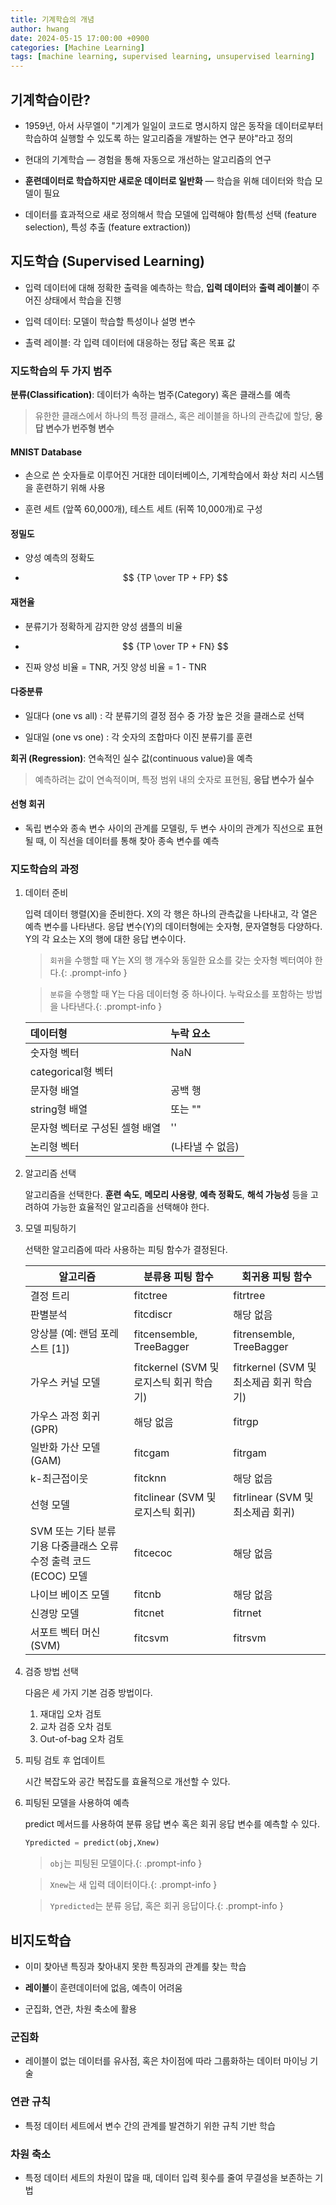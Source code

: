 ```yaml
---
title: 기계학습의 개념
author: hwang
date: 2024-05-15 17:00:00 +0900
categories: [Machine Learning]
tags: [machine learning, supervised learning, unsupervised learning]     # TAG names should always be lowercase
---
```


## 기계학습이란?

-  1959년, 아서 사무엘이 "기계가 일일이 코드로 명시하지 않은 동작을 데이터로부터 학습하여 실행할 수 있도록 하는 알고리즘을 개발하는 연구 분야"라고 정의

- 현대의 기계학습 — 경험을 통해 자동으로 개선하는 알고리즘의 연구

- **훈련데이터로 학습하지만 새로운 데이터로 일반화** — 학습을 위해 데이터와 학습 모델이 필요

- 데이터를 효과적으로 새로 정의해서 학습 모델에 입력해야 함(특성 선택 (feature selection), 특성 추출 (feature extraction))


## 지도학습 (Supervised Learning)

- 입력 데이터에 대해 정확한 출력을 예측하는 학습, **입력 데이터**와 **출력 레이블**이 주어진 상태에서 학습을 진행 

- 입력 데이터: 모델이 학습할 특성이나 설명 변수

- 촐력 레이블: 각 입력 데이터에 대응하는 정답 혹은 목표 값



### 지도학습의 두 가지 범주

**분류(Classification)**: 데이터가 속하는 범주(Category) 혹은 클래스를 예측

> 유한한 클래스에서 하나의 특정 클래스, 혹은 레이블을 하나의 관측값에 할당, **응답 변수가 번주형 변수**

#### MNIST Database

- 손으로 쓴 숫자들로 이루어진 거대한 데이터베이스, 기계학습에서 화상 처리 시스템을 훈련하기 위해 사용

- 훈련 세트 (앞쪽 60,000개), 테스트 세트 (뒤쪽 10,000개)로 구성

#### 정밀도

- 양성 예측의 정확도

- $$ {TP \over  TP + FP} $$

#### 재현율

- 분류기가 정확하게 감지한 양성 샘플의 비율

- $$ {TP \over  TP + FN} $$

- 진짜 양성 비율 = TNR, 거짓 양성 비율 = 1 - TNR

#### 다중분류

- 일대다 (one vs all) : 각 분류기의 결정 점수 중 가장 높은 것을 클래스로 선택

- 일대일 (one vs one) : 각 숫자의 조합마다 이진 분류기를 훈련



**회귀 (Regression)**: 연속적인 실수 값(continuous value)을 예측

> 예측하려는 값이 연속적이며, 특정 범위 내의 숫자로 표현됨, **응답 변수가 실수**

#### 선형 회귀

- 독립 변수와 종속 변수 사이의 관계를 모델링, 두 변수 사이의 관계가 직선으로 표현될 때, 이 직선을 데이터를 통해 찾아 종속 변수를 예측



### 지도학습의 과정

1. 데이터 준비

    입력 데이터 행렬(X)을 준비한다. X의 각 행은 하나의 관측값을 나타내고, 각 열은 예측 변수를 나타낸다. 응답 변수(Y)의 데이터형에는 숫자형, 문자열형등 다양하다. Y의 각 요소는 X의 행에 대한 응답 변수이다.

    > `회귀`을 수행할 때 Y는 X의 행 개수와 동일한 요소를 갖는 숫자형 벡터여야 한다.{: .prompt-info }

    > `분류`을 수행할 때 Y는 다음 데이터형 중 하나이다. 누락요소를 포함하는 방법을 나타낸다.{: .prompt-info }

    | 데이터형                      | 누락 요소        |
    | :--------------------------- | :--------------- |
    | 숫자형 벡터          | NaN     |
    | categorical형 벡터              | 	<undefined>    |
    | 문자형 배열 | 	공백 행 |
    | string형 배열 | 	<missing> 또는 "" |
    | 문자형 벡터로 구성된 셀형 배열 | 		'' |
    | 논리형 벡터 | 		(나타낼 수 없음) |

2. 알고리즘 선택

    알고리즘을 선택한다. **훈련 속도**, **메모리 사용량**, **예측 정확도**, **해석 가능성** 등을 고려하여 가능한 효율적인 알고리즘을 선택해야 한다.

3. 모델 피팅하기

    선택한 알고리즘에 따라 사용하는 피팅 함수가 결정된다.

    | 알고리즘                                    | 분류용 피팅 함수                            | 회귀용 피팅 함수                           |
    |------------------------------------------|------------------------------------------|------------------------------------------|
    | 결정 트리                                    | fitctree                                 | fitrtree                                 |
    | 판별분석                                    | fitcdiscr                                | 해당 없음                                   |
    | 앙상블 (예: 랜덤 포레스트 [1])                  | fitcensemble, TreeBagger                 | fitrensemble, TreeBagger                 |
    | 가우스 커널 모델                            | fitckernel (SVM 및 로지스틱 회귀 학습기)        | fitrkernel (SVM 및 최소제곱 회귀 학습기)         |
    | 가우스 과정 회귀 (GPR)                        | 해당 없음                                   | fitrgp                                   |
    | 일반화 가산 모델 (GAM)                        | fitcgam                                  | fitrgam                                  |
    | k-최근접이웃                                 | fitcknn                                  | 해당 없음                                   |
    | 선형 모델                                    | fitclinear (SVM 및 로지스틱 회귀)             | fitrlinear (SVM 및 최소제곱 회귀)              |
    | SVM 또는 기타 분류기용 다중클래스 오류 수정 출력 코드 (ECOC) 모델 | fitcecoc                                 | 해당 없음                                   |
    | 나이브 베이즈 모델                            | fitcnb                                   | 해당 없음                                   |
    | 신경망 모델                                  | fitcnet                                  | fitrnet                                  |
    | 서포트 벡터 머신 (SVM)                        | fitcsvm                                  | fitrsvm                                  |

4. 검증 방법 선택
    
    다음은 세 가지 기본 검증 방법이다.

    1. 재대입 오차 검토
    2. 교차 검증 오차 검토
    3. Out-of-bag 오차 검토

5. 피팅 검토 후 업데이트

    시간 복잡도와 공간 복잡도를 효율적으로 개선할 수 있다.

6. 피팅된 모델을 사용하여 예측

    predict 메서드를 사용하여 분류 응답 변수 혹은 회귀 응답 변수를 예측할 수 있다.
    ```python
    Ypredicted = predict(obj,Xnew)
    ```
    > `obj`는 피팅된 모델이다.{: .prompt-info }

    > `Xnew`는 새 입력 데이터이다.{: .prompt-info }

    > `Ypredicted`는 분류 응답, 혹은 회귀 응답이다.{: .prompt-info }

## 비지도학습

- 이미 찾아낸 특징과 찾아내지 못한 특징과의 관계를 찾는 학습

- **레이블**이 훈련데이터에 없음, 예측이 어려움

- 군집화, 연관, 차원 축소에 활용


### 군집화

- 레이블이 없는 데이터를 유사점, 혹은 차이점에 따라 그룹화하는 데이터 마이닝 기술

### 연관 규칙

- 특정 데이터 세트에서 변수 간의 관계를 발견하기 위한 규칙 기반 학습

### 차원 축소

- 특정 데이터 세트의 차원이 많을 때, 데이터 입력 횟수를 줄여 무결성을 보존하는 기법
